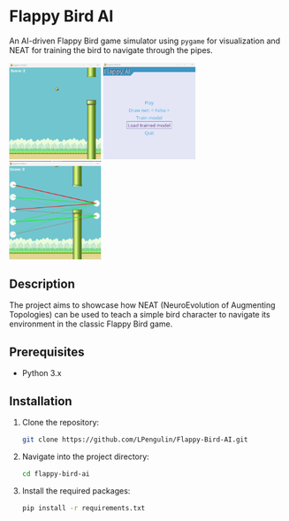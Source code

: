 # Flappy Bird AI

An AI-driven Flappy Bird game simulator using `pygame` for visualization and NEAT for training the bird to navigate through the pipes.

<p float="left">
  <img src="images/gameplay.png" width="33%" />
  <img src="images/menu.png" width="33%" /> 
  <img src="images/net.png" width="33%" />
</p>


## Description

The project aims to showcase how NEAT (NeuroEvolution of Augmenting Topologies) can be used to teach a simple bird character to navigate its environment in the classic Flappy Bird game.

## Prerequisites

- Python 3.x


## Installation

1. Clone the repository:
   ```bash
   git clone https://github.com/LPengulin/Flappy-Bird-AI.git
   ```

2. Navigate into the project directory:
   ```bash
   cd flappy-bird-ai
   ```

3. Install the required packages:
   ```bash
   pip install -r requirements.txt
   ```

